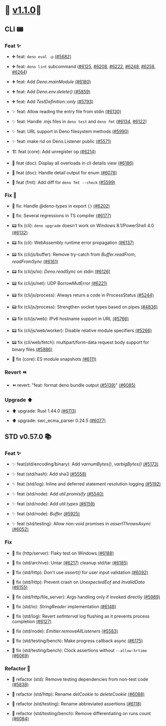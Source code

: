 # 🦕 [v1.1.0](https://github.com/denoland/deno/releases/tag/v1.1.0)🦕

## CLI 📟

### Feat ✨

- ➕ feat: `deno eval -p` [(#5682)](https://github.com/denoland/deno/pull/5682)

- ➕ feat: `deno lint` subcommand ([#6125](https://github.com/denoland/deno/pull/6125), [#6208](https://github.com/denoland/deno/pull/6208), [#6222](https://github.com/denoland/deno/pull/6222), [#6248](https://github.com/denoland/deno/pull/6248), [#6258](https://github.com/denoland/deno/pull/6258), [#6264](https://github.com/denoland/deno/pull/6264))

- ➕ feat: Add *Deno.mainModule* [(#6180)](https://github.com/denoland/deno/pull/6180)

- ➕ feat: Add *Deno.env.delete()* [(#5859)](https://github.com/denoland/deno/pull/5859)

- ➕ feat: Add *TestDefinition::only* [(#5793)](https://github.com/denoland/deno/pull/5793)

- ✨ feat: Allow reading the entry file from stdin [(#6130)](https://github.com/denoland/deno/pull/6130)

- ✨ feat: Handle .mjs files in `deno test` and `deno fmt` ([#6134](https://github.com/denoland/deno/pull/6134), [#6122](https://github.com/denoland/deno/pull/6122))

- ✨ feat: URL support in Deno filesystem methods [(#5990)](https://github.com/denoland/deno/pull/5990)

- ✨ feat: make rid on Deno.Listener public [(#5571)](https://github.com/denoland/deno/pull/5571)

- 🏗 feat (core): Add unregister op [(#6214)](https://github.com/denoland/deno/pull/6214)

- 📝 feat (doc): Display all overloads in cli details view [(#6186)](https://github.com/denoland/deno/pull/6186)

- 📝 feat (doc): Handle detail output for enum [(#6078)](https://github.com/denoland/deno/pull/6078)

- 🎨 feat (fmt): Add diff for `deno fmt --check` [(#5599)](https://github.com/denoland/deno/pull/5599)

### Fix 🐛

- 🐛 fix: Handle *@deno-types* in export `{}` [(#6202)](https://github.com/denoland/deno/pull/6202)

- 🐛 fix: Several regressions in TS compiler [(#6177)](https://github.com/denoland/deno/pull/6177)

- 📟 fix (cli): `deno upgrade` doesn't work on Windows 8.1/PowerShell 4.0 [(#6132)](https://github.com/denoland/deno/pull/6132)

- 📟 fix (cli): WebAssembly runtime error propagation [(#6137)](https://github.com/denoland/deno/pull/6137)

- 📟 fix (cli/js/buffer): Remove try-catch from *Buffer.readFrom*, *readFromSync* [(#6161)](https://github.com/denoland/deno/pull/6161)

- 📟 fix (cli/js/io): *Deno.readSync* on stdin [(#6126)](https://github.com/denoland/deno/pull/6126)

- 📟 fix (cli/js/net): UDP BorrowMutError [(#6221)](https://github.com/denoland/deno/pull/6221)

- 📟 fix (cli/js/process): Always return a code in ProcessStatus [(#5244)](https://github.com/denoland/deno/pull/5244)

- 📟 fix (cli/js/process): Strengthen socket types based on pipes [(#4836)](https://github.com/denoland/deno/pull/4836)

- 📟 fix (cli/js/web): IPv6 hostname support in URL [(#5766)](https://github.com/denoland/deno/pull/5766)

- 📟 fix (cli/js/web/worker): Disable relative module specifiers [(#5266)](https://github.com/denoland/deno/pull/5266)

- 📟 fix (cli/web/fetch): multipart/form-data request body support for binary files [(#5886)](https://github.com/denoland/deno/pull/5886)

- 🐛 fix (core): ES module snapshots [(#6111)](https://github.com/denoland/deno/pull/6111)

### Revert ⏪

- ⏪ revert: "feat: format deno bundle output [(#5139)](https://github.com/denoland/deno/pull/5139)" [(#6085)](https://github.com/denoland/deno/pull/6085)

### Upgrade ⬆️ 

- ⬆️ upgrade: Rust 1.44.0 [(#6113)](https://github.com/denoland/deno/pull/6113)

- ⬆️ upgrade: swc_ecma_parser 0.24.5 [(#6077)](https://github.com/denoland/deno/pull/6077)

## STD v0.57.0 📚

### Feat ✨

- ✨ feat(std/encoding/binary): Add *varnumBytes()*, *varbigBytes()* [(#5173)](https://github.com/denoland/deno/pull/5173)

- ✨ feat (std/hash): Add sha3 [(#5558)](https://github.com/denoland/deno/pull/5558)

- ✨ feat (std/log): Inline and deferred statement resolution logging [(#5192)](https://github.com/denoland/deno/pull/5192)

- ✨ feat (std/node): Add *util.promisify* [(#5540)](https://github.com/denoland/deno/pull/5540)

- ✨ feat (std/node): Add *util.types* [(#6159)](https://github.com/denoland/deno/pull/6159)

- ✨ feat (std/node): *Buffer* [(#5925)](https://github.com/denoland/deno/pull/5925)

- ✨ feat (std/testing): Allow non-void promises in *assertThrowsAsync* [(#6052)](https://github.com/denoland/deno/pull/6052)

### Fix

- 🐛 fix (http/server): Flaky test on Windows [(#6188)](https://github.com/denoland/deno/pull/6188)

- 🐛 fix (std/archive): Untar [(#6217)](https://github.com/denoland/deno/pull/6185) cleanup std/tar [(#6185)](https://github.com/denoland/deno/pull/6185)

- 🐛 fix (std/http): Don't use *assert()* for user input validation [(#6092)](https://github.com/denoland/deno/pull/6092)

- 🐛 fix (std/http): Prevent crash on *UnexpectedEof* and *InvalidData* [(#6155)](https://github.com/denoland/deno/pull/6155)

- 🐛 fix (std/http/file_server): Args handling only if invoked directly [(#5989)](https://github.com/denoland/deno/pull/5989)

- 🐛 fix (std/io): *StringReader* implementation [(#6148)](https://github.com/denoland/deno/pull/6148)

- 🐛 fix (std/log): Revert *setInterval* log flushing as it prevents process completion [(#6127)](https://github.com/denoland/deno/pull/6127)

- 🐛 fix (std/node): *Emitter.removeAllListeners* [(#5583)](https://github.com/denoland/deno/pull/5583)

- 🐛 fix (std/testing/bench): Make progress callback async [(#6175)](https://github.com/denoland/deno/pull/6175)

- 🐛 fix (std/testing/bench): Clock assertions without `--allow-hrtime` [(#6069)](https://github.com/denoland/deno/pull/6069)

### Refactor 🔨 

- 🔨  refactor (std): Remove testing dependencies from non-test code [(#5838)](https://github.com/denoland/deno/pull/5838)

- 🔨  refactor (std/http): Rename *delCookie* to *deleteCookie* [(#6088)](https://github.com/denoland/deno/pull/6088)

- 🔨  refactor (std/testing): Rename abbreviated assertions [(#6118)](https://github.com/denoland/deno/pull/6118)

- 🔨  refactor (std/testing/bench): Remove differentiating on runs count [(#6084)](https://github.com/denoland/deno/pull/6084)
